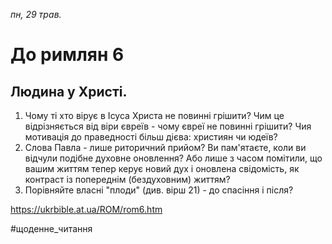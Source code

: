 
_пн, 29 трав._

# До римлян 6

## Людина у Христі.
1. Чому ті хто вірує в Ісуса Христа не повинні грішити? Чим це відрізняється від віри євреїв - чому євреї не повинні грішити? Чия мотивація до праведності більш дієва: християн чи юдеїв?
2. Слова Павла - лише риторичний прийом? Ви пам'ятаєте, коли ви відчули подібне духовне оновлення? Або лише з часом помітили, що вашим життям тепер керує новий дух і оновлена свідомість, як контраст із попереднім (бездуховним) життям?
3. Порівняйте власні "плоди" (див. вірш 21) - до спасіння і після?

https://ukrbible.at.ua/ROM/rom6.htm 

#щоденне_читання
